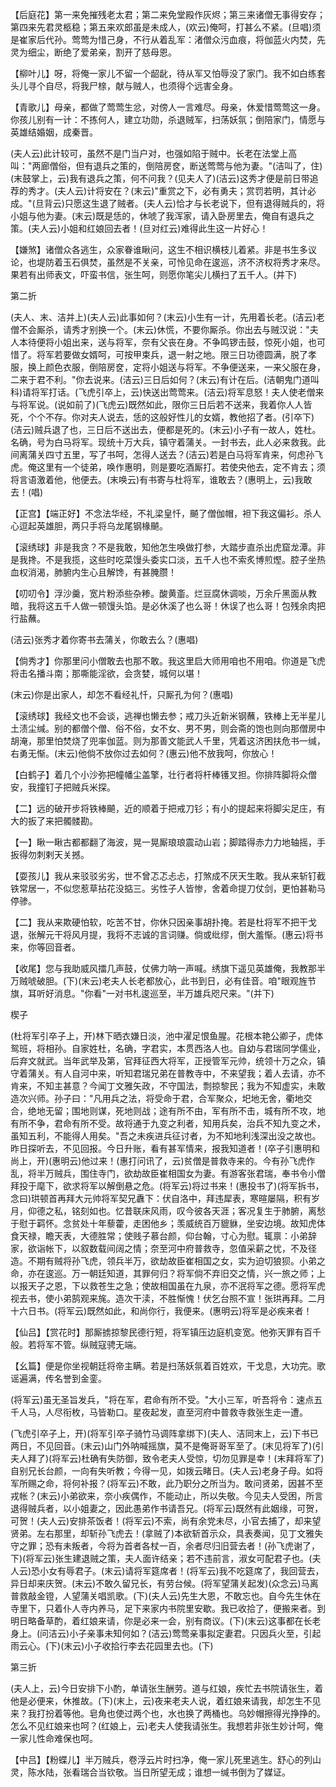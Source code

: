 <!-- { "loadSidebar": true } -->

【后庭花】第一来免摧残老太君；第二来免堂殿作灰烬；第三来诸僧无事得安存；第四来先君灵柩稳；第五来欢郎虽是未成人，(欢云)俺呵，打甚么不紧。(旦唱)须是崔家后代孙。莺莺为惜己身，不行从着乱军：渚僧众污血痕，将伽蓝火内焚，先灵为细尘，断绝了爱弟亲，割开了慈母恩。

【柳叶儿】呀，将俺一家儿不留一个龆龀，待从军又怕辱没了家门。我不如白练套头儿寻个自尽，将我尸榇，献与贼人，也须得个远害全身。

【青歌儿】母亲，都做了莺莺生忿，对傍人一言难尽。母亲，休爱惜莺莺这一身。你孩儿别有一计：不拣何人，建立功勋，杀退贼军，扫荡妖氛；倒陪家门，情愿与英雄结婚姻，成秦晋。

(夫人云)此计较可，虽然不是门当户对，也强如陷于贼中。长老在法堂上高叫："两廊僧俗，但有退兵之策的，倒陪房奁，断送莺莺与他为妻。"(洁叫了，住)(末鼓掌上，云)我有退兵之策，何不问我？(见夫人了)(洁云)这秀才便是前日带追荐的秀才。(夫人云)计将安在？(末云)"重赏之下，必有勇夫；赏罚若明，其计必成。"(旦背云)只愿这生退了贼者。(夫人云)恰才与长老说下，但有退得贼兵的，将小姐与他为妻。(末云)既是恁的，休唬了我浑家，请入卧房里去，俺自有退兵之策。(夫人云)小姐和红娘回去者！(旦对红云)难得此生这一片好心！

【嫌煞】诸僧众各逃生，众家眷谁瞅问，这生不相识横枝儿着紧。非是书生多议论，也堤防着玉石俱焚，虽然是不关亲，可怜见命在逡巡，济不济权将秀才来尽。果若有出师表文，吓蛮书信，张生呵，则愿你笔尖儿横扫了五千人。(并下)

第二折

(夫人、末、洁并上)(夫人云)此事如何？(末云)小生有一计，先用着长老。(洁云)老僧不会厮杀，请秀才别换一个。(末云)休慌，不要你厮杀。你出去与贼汉说："夫人本待便将小姐出来，送与将军，奈有父丧在身。不争鸣锣击鼓，惊死小姐，也可惜了。将军若要做女婿呵，可按甲束兵，退一射之地。限三日功德圆满，脱了孝服，换上颜色衣服，倒陪房奁，定将小姐送与将军。不争便送来，一来父服在身，二来于君不利。"你去说来。(洁云)三日后如何？(末云)有计在后。(洁朝鬼门道叫科)请将军打话。(飞虎引卒上，云)快送出莺莺来。(洁云)将军息怒！夫人使老僧来与将军说。(说如前了)(飞虎云)既然如此，限你三日后若不送来，我着你人人皆死，个个不存。你对夫人说去，恁的这般好性儿的女婿，教他招了者。(引卒下)(洁云)贼兵退了也，三日后不送出去，便都是死的。(末云)小子有一故人，姓杜。名确，号为白马将军。现统十万大兵，镇守着蒲关。一封书去，此人必来救我。此间离蒲关四寸五里，写了书呵，怎得人送去？(洁云)若是白马将军肯来，何虑孙飞虎。俺这里有一个徒弟，唤作惠明，则是要吃酒厮打。若使央他去，定不肯去；须将言语激着他，他便去。(末唤云)有书寄与杜将军，谁敢去？(惠明上，云)我敢去！(唱)

【正宫】【端正好】不念法华经，不礼梁皇忏，飇了僧伽帽，袒下我这偏衫。杀人心逗起英雄胆，两只手将乌龙尾钢椽飇。

【滚绣球】非是我贪？不是我敢，知他怎生唤做打参，大踏步直杀出虎窟龙潭。非是我搀。不是我揽，这些时吃菜馒头委实口淡，五千人也不索炙博煎熞。腔子坐热血权消渴，肺腑内生心且解馋，有甚腌臜！

【叨叨令】浮沙羹，宽片粉添些杂糁。酸黄齑。烂豆腐休调啖，万余斤黑面从教暗，我将这五千人做一顿馒头馅。是必休溪了也么哥！休误了也么哥！包残余肉把行盐蘸。

(洁云)张秀才着你寄书去蒲关，你敢去么？(惠唱)

【倘秀才】你那里问小僧敢去也那不敢。我这里启大师用咱也不用咱。你道是飞虎将击名播斗南；那嘶能淫欲，会贪婪，城何以堪！

(末云)你是出家人，却怎不看经礼忏，只厮孔为何？(惠唱)

【滚绣球】我经文也不会谈，逃禅也懒去参；戒刀头近新米钢蘸，铁棒上无半星儿土渍尘缄。别的都僧个僧、俗不俗，女不女、男不男，则会斋的饱也则向那僧房中胡淹，那里怕焚烧了兜率伽蓝。则为那善文能武人千里，凭着这济困扶危书一缄，右勇无惭。(末云)他倘不放你过去如何？(惠云)他不放我呵，你放心！

【白鹤子】着几个小沙弥把幢幡尘盖擎，壮行者将杆棒镬叉担。你排阵脚将众僧安，我撞钉子把贼兵米探。

【二】远的破开步将铁棒飇，近的顺着于把戒刀钐；有小的提起来将脚尖足庄，有大的扳了来把髑髅勘。

【一】瞅一瞅古都都翻了海波，晃一晃厮琅琅震动山岩；脚踏得赤力力地轴摇，手扳得勿刺剌天关撼。

【耍孩儿】我从来驳驳劣劣，世不曾忑忑忐忐，打煞成不厌天生敢。我从来斩钉截铁常居一，不似您惹草拈花没掂三。劣性子人皆惨，舍着命提刀仗剑，更怕甚勒马停骖。

【二】我从来欺硬怕软，吃苦不甘，你休只因亲事胡扑掩。若是杜将军不把干戈退，张解元干将风月提，我将不志诚的言词赚。倘或纰缪，倒大羞惭。(惠云)将书来，你等回音者。

【收尾】您与我助威风擂几声鼓，仗佛力呐一声喊。绣旗下遥见英雄俺，我教那半万贼唬破胆。(下)(末云)老夫人长老都放心，此书到日，必有佳音。咱"眼观旌节旗，耳听好消息。"你看"一对书札逡巡至，半万雄兵咫尺来。"(并下)

楔子

(杜将军引卒子上，开)林下晒衣嫌日淡，池中濯足恨鱼腥。花根本艳公卿子，虎体鸳班，将相孙。自家姓杜，名确，字君实，本贯西洛人也。自幼与君瑞同学儒业，后弃文就武。当年武举及第，官拜征西大将军，正授管军元帅，统领十万之众，镇守着蒲关。有人自河中来，听知君瑞兄弟在普教寺中，不来望我；着人去请，亦不肯来，不知主甚意？今闻丁文雅矢政，不守国法，剽掠黎民；我为不知虚实，未敢造次兴师。孙子曰："凡用兵之法，将受命于君，合军聚众，圯地无舍，衢地交合，绝地无留；围地则谋，死地则战；途有所不由，军有所不击，城有所不攻，地有所不争，君命有所不受。故将通于九变之利者，知用兵矣，治兵不知九变之术，虽知五利，不能得人用矣。"吾之未疾进兵征讨者，为不知地利浅深出没之故也。昨日探听去，不见回报。今日升账，看有甚军情来，报我知道者！(卒子引惠明和尚上，开)(惠明云)他过来！(惠打问讯了，云)贫僧是普救寺来的。今有孙飞虎作乱，将半万贼兵，围住寺门，欲劫故臣崔相国女为妻。有游客张君瑞，奉书令小僧拜投于麾下，欲求将军以解倒悬之危。(将军云)将过书来！(惠投书了)(将军拆书，念曰)珙顿首再拜大元帅将军契兄纛下：伏自洛中，拜违犀表，寒暄屡隔，积有岁月，仰德之私，铭刻如也。忆昔联床风雨，叹今彼各天涯；客况复生于肺腑，离愁于慰于羁怀。念贫处十年藜藿，走困他乡；羡威统百万貔貅，坐安边境。故知虎体食天禄，瞻天表，大德胜常；使贱子慕台颜，仰台翰，寸心为慰。辄禀：小弟辞家，欲诣帐下，以叙数载间阔之情；奈至河中府普救寺，忽值采薪之忧，不及径造。不期有贼将孙飞虎，领兵半万，欲劫故臣崔相国之女，实为迫切狼狈。小弟之命，亦在逡巡。万一朝廷知道，其罪何归？将军倘不弃旧交之情，兴一旅之师；上以报天子之恩，下以救苍生之急；使故相国虽在九泉，亦不泯将军之德。愿将军虎视去书，使小弟鹄观来旄。造次干渎，不胜惭愧！伏乞台照不宣！张珙再拜。二月十六日书。(将军云)既然如此，和尚你行，我便来。(惠明云)将军是必疾来者！

【仙吕】【赏花时】那厮掳掠黎民德行短，将军镇压边庭机变宽。他弥天罪有百千般。若将军不管。纵贼寇骋无端。

【幺篇】便是你坐视朝廷将帝主瞒。若是扫荡妖氛着百姓欢，干戈息，大功完。歌谣遍满，传名誉到金銮。

(将军云)虽无圣旨发兵，"将在军，君命有所不受。"大小三军，听吾将令：速点五千人马，人尽衔枚，马皆勒口。星夜起发，直至河府中普救寺救张生走一遭。

(飞虎引卒子上，开)(将军引卒子骑竹马调阵拿绑下)(夫人、洁同末上，云)下书已两日，不见回音。(末云)山门外呐喊摇旗，莫不是俺哥哥军至了。(末见将军了)(引夫人拜了)(将军云)杜确有失防御，致令老夫人受惊，切勿见罪是幸！(末拜将军了)自别兄长台颜，一向有失听教；今得一见，如拨云睹日。(夫人云)老身子母。如将军所赐之命，将何补报？(将军云)不敢，此乃职分之所当为。敢问贤弟，因甚不至戎帐？(末云)小弟欲来，奈小疾偶作，不能动止，所以失敬。今见夫人受困，所言退得贼兵者，以小姐妻之，因此愚弟作书请吾兄。(将军云)既然有此姻缘，可贺，可贺！(夫人云)安排茶饭者！(将军云)不索，尚有余党未尽，小官去捕了，却来望贤弟。左右那里，却斩孙飞虎去！(拿贼了)本欲斩首示众，具表奏闻，见丁文雅失守之罪；恐有未叛者，今将为首者各杖一百，余者尽归旧营去者！(孙飞虎谢了，下)(将军云)张生建退贼之策，夫人面许结亲；若不违前言，淑女可配君子也。(夫人云)恐小女有辱君子。(末云)请将军筵席者！(将军云)我不吃筵席了，我回营去，异日却来庆贺。(末云)不敢久留兄长，有劳台候。(将军望蒲关起发)(众念云)马离普救敲金镫，人望蒲关唱凯歌。(下)(夫人云)先生大恩，不敢忘也。自今先生休在寺里下，只着仆人寺内养马，足下来家内书院里安歇。我已收拾了，便搬来者。到明日略备草酌，着红娘来请，你是必来一会，别有商议。(下)(末云)这事都在长老身上。(问洁云)小子亲事未知何如？(洁云)莺莺亲事拟定妻君。只因兵火至，引起雨云心。(下)(末云)小子收拾行李去花园里去也。(下)


第三折

(夫人上，云)今日安排下小酌，单请张生酬劳。道与红娘，疾忙去书院请张生，着他是必便来，休推故。(下)(末上，云)夜来老夫人说，着红娘来请我，却怎生不见来？我打扮着等他。皂角也使过两个也，水也换了两桶也。乌妙帽擦得光挣挣的。怎么不见红娘来也呵？(红娘上，云)老夫人使我请张生。我想若非张生妙计呵，俺一家儿性命难保也呵。

【中吕】【粉蝶儿】半万贼兵，卷浮云片时扫净，俺一家儿死里逃生。舒心的列山灵，陈水陆，张看瑞合当钦敬。当日所望无成；谁想一缄书倒为了媒证。

